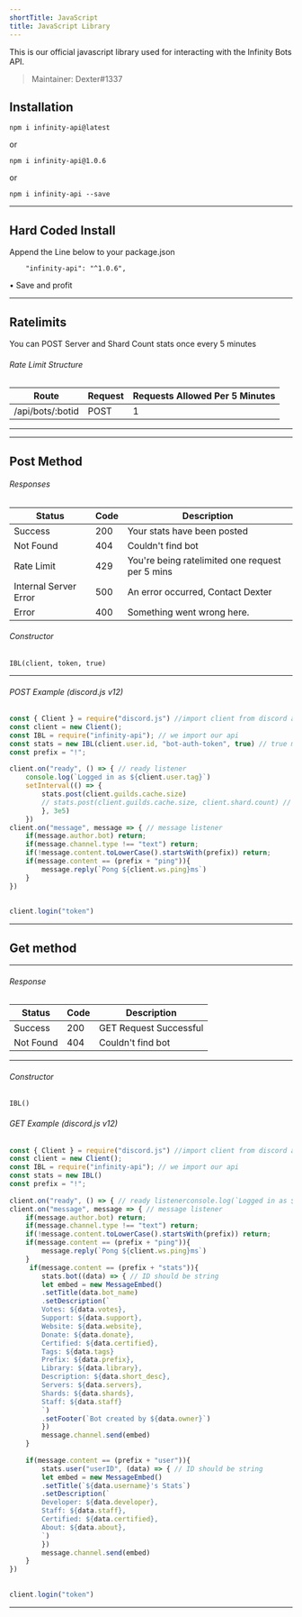 ```yaml
---
shortTitle: JavaScript
title: JavaScript Library
---
```


This is our official javascript library used for interacting with the Infinity Bots API.

> Maintainer: Dexter#1337

## Installation
`npm i infinity-api@latest`

or

`npm i infinity-api@1.0.6`

or

`npm i infinity-api --save`

---

## Hard Coded Install
Append the Line below to your package.json
```
    "infinity-api": "^1.0.6",
```

• Save and profit

---

## Ratelimits
You can POST Server and Shard Count stats once every 5 minutes

###### Rate Limit Structure
| Route	| Request | Requests Allowed Per 5 Minutes |
|--------------|----------|--------------|
/api/bots/:botid | POST | 1 | 

---

---

## Post Method

<Route method="POST" path="/api/bots/:botid" auth /> 

###### Responses
Status | Code | Description
|---------- |----------|----------|
Success | 200 | Your stats have been posted |
Not Found | 404 | Couldn't find bot |
Rate Limit | 429 | You're being ratelimited one request per 5 mins |
Internal Server Error | 500 | An error occurred, Contact Dexter |
Error | 400 | Something went wrong here. | 


###### Constructor
```
IBL(client, token, true)
```

---

###### POST Example (discord.js v12)
```js
const { Client } = require("discord.js") //import client from discord api @12.3.1
const client = new Client();
const IBL = require("infinity-api"); // we import our api
const stats = new IBL(client.user.id, "bot-auth-token", true) // true means give response
const prefix = "!";
 
client.on("ready", () => { // ready listener
    console.log(`Logged in as ${client.user.tag}`)
    setInterval(() => { 
        stats.post(client.guilds.cache.size)
        // stats.post(client.guilds.cache.size, client.shard.count) // for shards
        }, 3e5)
    }) 
client.on("message", message => { // message listener
    if(message.author.bot) return;
    if(message.channel.type !== "text") return;
    if(!message.content.toLowerCase().startsWith(prefix)) return;
    if(message.content == (prefix + "ping")){
        message.reply(`Pong ${client.ws.ping}ms`)
    }
})
 
 
client.login("token")
```

---

## Get method

<Route method="GET" path="/api/bots/:botid/info" /> 

---

###### Response
Status | Code | Description
|---------- |----------|----------|
Success | 200 | GET Request Successful |
Not Found | 404 | Couldn't find bot |  

---

###### Constructor
```
IBL()
```

###### GET Example (discord.js v12) 
```js
const { Client } = require("discord.js") //import client from discord api @12.3.1
const client = new Client();
const IBL = require("infinity-api"); // we import our api
const stats = new IBL()
const prefix = "!";
 
client.on("ready", () => { // ready listenerconsole.log(`Logged in as ${client.user.tag}`)}) 
client.on("message", message => { // message listener
    if(message.author.bot) return;
    if(message.channel.type !== "text") return;
    if(!message.content.toLowerCase().startsWith(prefix)) return;
    if(message.content == (prefix + "ping")){
        message.reply(`Pong ${client.ws.ping}ms`)
    }
     if(message.content == (prefix + "stats")){
        stats.bot((data) => { // ID should be string
        let embed = new MessageEmbed()
        .setTitle(data.bot_name)
        .setDescription(`
        Votes: ${data.votes},
        Support: ${data.support},
        Website: ${data.website},
        Donate: ${data.donate},
        Certified: ${data.certified},
        Tags: ${data.tags}
        Prefix: ${data.prefix},
        Library: ${data.library},
        Description: ${data.short_desc},
        Servers: ${data.servers},
        Shards: ${data.shards},
        Staff: ${data.staff}
        `)
        .setFooter(`Bot created by ${data.owner}`)
        })
        message.channel.send(embed)
    }
 
    if(message.content == (prefix + "user")){
        stats.user("userID", (data) => { // ID should be string
        let embed = new MessageEmbed()
        .setTitle(`${data.username}'s Stats`)
        .setDescription(`
        Developer: ${data.developer},
        Staff: ${data.staff},
        Certified: ${data.certified},
        About: ${data.about},
        `)
        })
        message.channel.send(embed)
    }
})
 
 
client.login("token")
```
---
